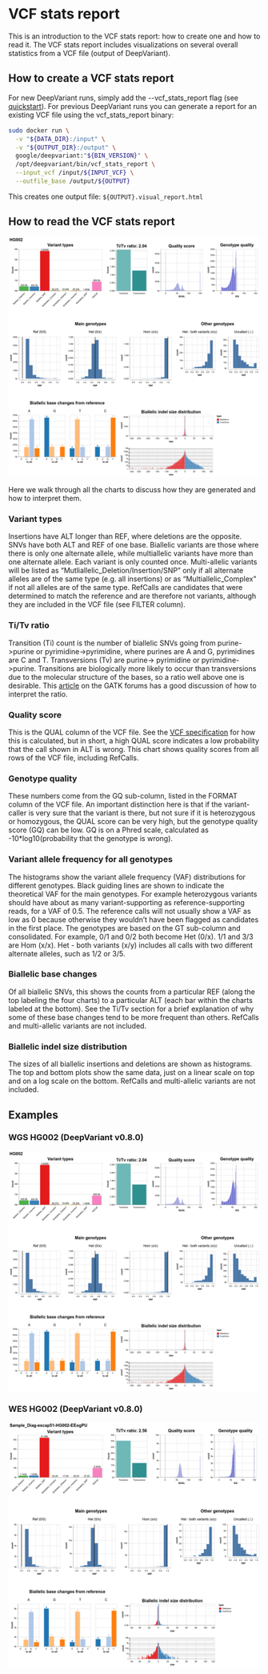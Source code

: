 # VCF stats report

This is an introduction to the VCF stats report: how to create one and how to
read it. The VCF stats report includes visualizations on several overall
statistics from a VCF file (output of DeepVariant).

## How to create a VCF stats report

For new DeepVariant runs, simply add the --vcf_stats_report flag (see
[quickstart](deepvariant-quick-start.md)). For previous DeepVariant runs you can
generate a report for an existing VCF file using the vcf_stats_report binary:

```bash
sudo docker run \
  -v "${DATA_DIR}:/input" \
  -v "${OUTPUT_DIR}:/output" \
  google/deepvariant:"${BIN_VERSION}" \
  /opt/deepvariant/bin/vcf_stats_report \
  --input_vcf /input/${INPUT_VCF} \
  --outfile_base /output/${OUTPUT}
```

This creates one output file: `${OUTPUT}.visual_report.html`

## How to read the VCF stats report

![screenshot of VCF stats report](images/WGS_HG002.20190913_1432.visual_report.png)

Here we walk through all the charts to discuss how they are generated and how to
interpret them.

### Variant types

Insertions have ALT longer than REF, where deletions are the opposite. SNVs have
both ALT and REF of one base. Biallelic variants are those where there is only
one alternate allele, while multiallelic variants have more than one alternate
allele. Each variant is only counted once. Multi-allelic variants will be listed
as “Mutliallelic_Deletion/Insertion/SNP” only if all alternate alleles are of
the same type (e.g. all insertions) or as “Multiallelic_Complex” if not all
alleles are of the same type. RefCalls are candidates that were determined to
match the reference and are therefore not variants, although they are included
in the VCF file (see FILTER column).

### Ti/Tv ratio

Transition (Ti) count is the number of biallelic SNVs going from purine->purine
or pyrimidine->pyrimidine, where purines are A and G, pyrimidines are C and T.
Transversions (Tv) are purine-> pyrimidine or pyrimidine->purine. Transitions
are biologically more likely to occur than transversions due to the molecular
structure of the bases, so a ratio well above one is desirable. This
[article](https://gatkforums.broadinstitute.org/gatk/discussion/6308/evaluating-the-quality-of-a-variant-callset)
on the GATK forums has a good discussion of how to interpret the ratio.

### Quality score

This is the QUAL column of the VCF file. See the [VCF specification] for how
this is calculated, but in short, a high QUAL score indicates a low probability
that the call shown in ALT is wrong. This chart shows quality scores from all
rows of the VCF file, including RefCalls.

### Genotype quality

These numbers come from the GQ sub-column, listed in the FORMAT column of the
VCF file. An important distinction here is that if the variant-caller is very
sure that the variant is there, but not sure if it is heterozygous or
homozygous, the QUAL score can be very high, but the genotype quality score (GQ)
can be low. GQ is on a Phred scale, calculated as -10*log10(probability that the
genotype is wrong).

### Variant allele frequency for all genotypes

The histograms show the variant allele frequency (VAF) distributions for
different genotypes. Black guiding lines are shown to indicate the theoretical
VAF for the main genotypes. For example heterozygous variants should have about
as many variant-supporting as reference-supporting reads, for a VAF of 0.5. The
reference calls will not usually show a VAF as low as 0 because otherwise they
wouldn’t have been flagged as candidates in the first place. The genotypes are
based on the GT sub-column and consolidated. For example, 0/1 and 0/2 both
become Het (0/x). 1/1 and 3/3 are Hom (x/x). Het - both variants (x/y) includes
all calls with two different alternate alleles, such as 1/2 or 3/5.

### Biallelic base changes

Of all biallelic SNVs, this shows the counts from a particular REF (along the
top labeling the four charts) to a particular ALT (each bar within the charts
labeled at the bottom). See the Ti/Tv section for a brief explanation of why
some of these base changes tend to be more frequent than others. RefCalls and
multi-allelic variants are not included.

### Biallelic indel size distribution

The sizes of all biallelic insertions and deletions are shown as histograms. The
top and bottom plots show the same data, just on a linear scale on top and on a
log scale on the bottom. RefCalls and multi-allelic variants are not included.

## Examples

### WGS HG002 (DeepVariant v0.8.0)

![visual report of WGS HG002 case study v0.8.0](images/WGS_HG002.20190913_1432.visual_report.png)

### WES HG002 (DeepVariant v0.8.0)

![visual report of WES HG002 case study v0.8.0](images/WES_HG002.20190913_1455.visual_report.png)

[VCF specification]: https://samtools.github.io/hts-specs/VCFv4.3.pdf
